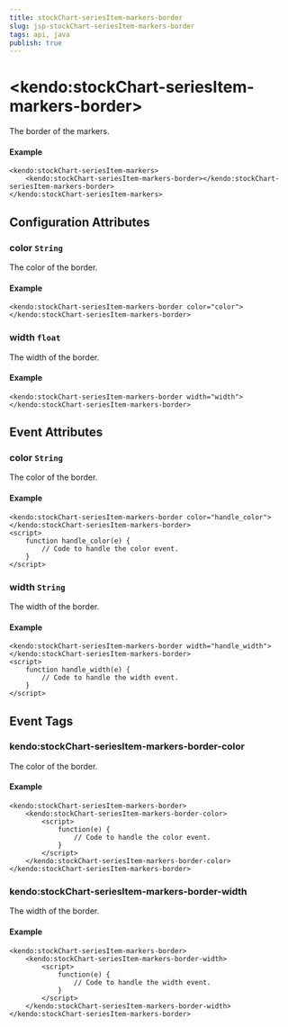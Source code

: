 ```yaml
---
title: stockChart-seriesItem-markers-border
slug: jsp-stockChart-seriesItem-markers-border
tags: api, java
publish: true
---
```


# \<kendo:stockChart-seriesItem-markers-border\>

The border of the markers.

#### Example
    <kendo:stockChart-seriesItem-markers>
        <kendo:stockChart-seriesItem-markers-border></kendo:stockChart-seriesItem-markers-border>
    </kendo:stockChart-seriesItem-markers>

## Configuration Attributes

### color `String`

The color of the border.

#### Example
    <kendo:stockChart-seriesItem-markers-border color="color">
    </kendo:stockChart-seriesItem-markers-border>

### width `float`

The width of the border.

#### Example
    <kendo:stockChart-seriesItem-markers-border width="width">
    </kendo:stockChart-seriesItem-markers-border>


## Event Attributes

### color `String`

The color of the border.

#### Example
    <kendo:stockChart-seriesItem-markers-border color="handle_color">
    </kendo:stockChart-seriesItem-markers-border>
    <script>
        function handle_color(e) {
            // Code to handle the color event.
        }
    </script>

### width `String`

The width of the border.

#### Example
    <kendo:stockChart-seriesItem-markers-border width="handle_width">
    </kendo:stockChart-seriesItem-markers-border>
    <script>
        function handle_width(e) {
            // Code to handle the width event.
        }
    </script>

## Event Tags

### kendo:stockChart-seriesItem-markers-border-color

The color of the border.

#### Example
    <kendo:stockChart-seriesItem-markers-border>
        <kendo:stockChart-seriesItem-markers-border-color>
            <script>
                function(e) {
                    // Code to handle the color event.
                }
            </script>
        </kendo:stockChart-seriesItem-markers-border-color>
    </kendo:stockChart-seriesItem-markers-border>

### kendo:stockChart-seriesItem-markers-border-width

The width of the border.

#### Example
    <kendo:stockChart-seriesItem-markers-border>
        <kendo:stockChart-seriesItem-markers-border-width>
            <script>
                function(e) {
                    // Code to handle the width event.
                }
            </script>
        </kendo:stockChart-seriesItem-markers-border-width>
    </kendo:stockChart-seriesItem-markers-border>

